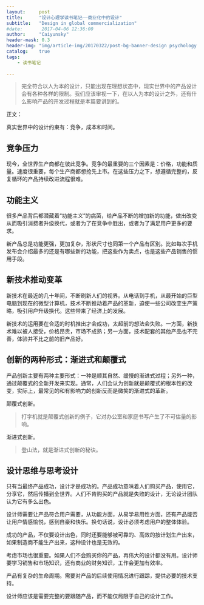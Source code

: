 ```yaml
---
layout:     post
title:      "设计心理学读书笔记——商业化中的设计"
subtitle:   "Design in global commercialization"
#date:       2017-04-06 12:36:00
author:     "Caiyunsky"
header-mask: 0.3
header-img: "img/article-img/20170322/post-bg-banner-design psychology.jpg"
catalog:    true
tags:
    - 读书笔记
    
---
```


> 完全符合以人为本的设计，只能出现在理想状态中，现实世界中的产品设计会有各种各样的限制。我们应该审视一下，在以人为本的设计之外，还有什么影响产品的开发过程就是本篇要讲到的。

正文：

真实世界中的设计约束有：竞争，成本和时间。

## 竞争压力

现今，全世界生产商都在彼此竞争。竞争的最重要的三个因素是：价格，功能和质量。速度很重要，每个生产商都想抢先上市。在这些压力之下，想遵循完整的，反复循环的产品持续改进流程很难。

## 功能主义

很多产品背后都潜藏着“功能主义”的病菌，给产品不断的增加新的功能，做出改变从而吸引消费者升级换代，或者为了在竞争中胜出，或者为了满足用户更多的要求。

新产品总是功能更强，更加复杂，形状尺寸也同第一个产品有区别。比如每次手机发布会介绍最多的还是有哪些新的功能，把这些作为卖点，也是这些产品销售的惯用手段。

## 新技术推动变革

新技术在最近的几十年间，不断刷新人们的视界。从电话到手机，从最开始的巨型电脑到现在的微型计算机，技术不断推动着产品的革新，迫使一些公司改变生产策略，吸引用户升级换代。这些带来了经济上的发展。

新技术的运用要在合适的时机推出才会成功，太超前的想法会失败。一方面，新技术难以被人接受，价格昂贵，市场不成熟；另一方面，技术配套的其他产品也不完善，体验并不比之前的旧产品好。

## 创新的两种形式：渐进式和颠覆式

产品创新主要有两种主要形式：一种是顺其自然、缓慢的渐进式过程；另外一种，通过颠覆式的全新开发来实现。通常，人们会认为创新就是颠覆式的根本性的改变，实际上，最常见的和有影响力的创新反而是微笑的渐进式的革新。

颠覆式创新。

> 打字机就是颠覆式创新的例子，它对办公室和家庭书写产生了不可估量的影响。

渐进式创新。

> 登山法，就是渐进式创新的秘诀。

## 设计思维与思考设计

只有当最终产品成功，设计才是成功的。产品成功意味着人们购买产品，使用它，分享它，然后传播到全世界。人们不肯购买的产品就是失败的设计，无论设计团队认为它有多么出色。

设计师需要让产品符合用户需要，从功能方面，从易学易用性方面，还有产品能否让用户情感愉悦，感到自豪和快乐。换句话说，设计必须考虑用户的整体体验。

成功的产品，不仅要设计出色，同时还要能够被可靠的、高效的按计划生产出来，如果制造商不能生产出来，这种设计也是无效的。

考虑市场也很重要。如果人们不会购买你的产品，再伟大的设计都没有用。设计师要学习销售和市场知识，还有商业的财务知识，工作会更加有效率。

产品有复杂的生命周期。需要对产品的后续使用情况进行跟踪，提供必要的技术支持。

设计师应该是需要完整的要跟随产品，而不能仅局限于自己的设计工作。